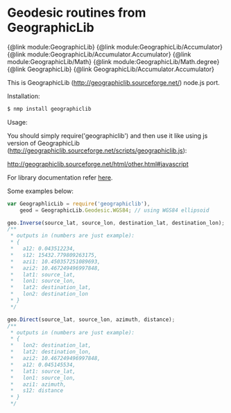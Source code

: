 Geodesic routines from GeographicLib
====================================

{@link module:GeographicLib}
{@link module:GeographicLib/Accumulator}
{@link module:GeographicLib/Accumulator.Accumulator}
{@link module:GeographicLib/Math}
{@link module:GeographicLib/Math.degree}
{@link GeographicLib}
{@link GeographicLib/Accumulator.Accumulator}


This is GeographicLib (http://geographiclib.sourceforge.net/) node.js port.

Installation:

```javascript
$ nmp install geographiclib
```

Usage:

You should simply require('geographiclib') and then use it like using js
version of GeographicLib
(http://geographiclib.sourceforge.net/scripts/geographiclib.js):

http://geographiclib.sourceforge.net/html/other.html#javascript

For library documentation refer
[here](http://geographiclib.sourceforge.net/html/classGeographicLib_1_1Geodesic.html).

Some examples below:

```javascript
var GeographlicLib = require('geographiclib'),
    geod = GeographicLib.Geodesic.WGS84; // using WGS84 ellipsoid

geo.Inverse(source_lat, source_lon, destination_lat, destination_lon);
/**
 * outputs in (numbers are just example):
 * {
 *   a12: 0.043512234,
 *   s12: 15432.779809263175,
 *   azi1: 10.450357251089693,
 *   azi2: 10.467249496997848,
 *   lat1: source_lat,
 *   lon1: source_lon,
 *   lat2: destination_lat,
 *   lon2: destination_lon
 * }
 */

geo.Direct(source_lat, source_lon, azimuth, distance);
/**
 * outputs in (numbers are just example):
 * {
 *   lon2: destination_lat,
 *   lat2: destination_lon,
 *   azi2: 10.467249496997848,
 *   a12: 0.045145534,
 *   lat1: source_lat,
 *   lon1: source_lon,
 *   azi1: azimuth,
 *   s12: distance
 * }
 */

```
